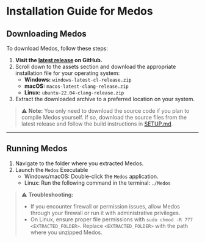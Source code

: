 # Installation Guide for Medos

## Downloading Medos

To download Medos, follow these steps:

1. **Visit the [latest release](https://github.com/mccoyh/CS-362-Project/releases/latest) on GitHub.**
2. Scroll down to the assets section and download the appropriate installation file for your operating system:
    - **Windows:** `windows-latest-cl-release.zip`
    - **macOS:** `macos-latest-clang-release.zip`
    - **Linux:** `ubuntu-22.04-clang-release.zip`
3. Extract the downloaded archive to a preferred location on your system.

> ⚠️ **Note:** You only need to download the source code if you plan to compile Medos yourself. If so, download the source files from the latest release and follow the build instructions in [SETUP.md](SETUP.md).

---

## Running Medos

1. Navigate to the folder where you extracted Medos.
2. Launch the `Medos` Executable
   - Windows/macOS: Double-click the `Medos` application.
   - Linux: Run the following command in the terminal: `./Medos`

> ⚠️ **Troubleshooting:**
> - If you encounter firewall or permission issues, allow Medos through your firewall or run it with administrative privileges.
> - On Linux, ensure proper file permissions with `sudo chmod -R 777 <EXTRACTED_FOLDER>`. Replace `<EXTRACTED_FOLDER>` with the path where you unzipped Medos.